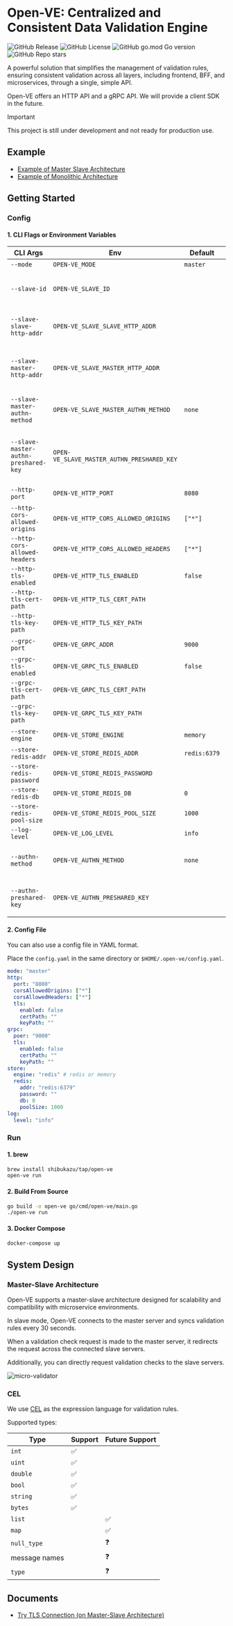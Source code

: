 # Open-VE: Centralized and Consistent Data Validation Engine

![GitHub Release](https://img.shields.io/github/v/release/shibukazu/open-ve)
![GitHub License](https://img.shields.io/github/license/shibukazu/open-ve)
![GitHub go.mod Go version](https://img.shields.io/github/go-mod/go-version/shibukazu/open-ve)
![GitHub Repo stars](https://img.shields.io/github/stars/shibukazu/open-ve)

A powerful solution that simplifies the management of validation rules, ensuring consistent validation across all layers, including frontend, BFF, and microservices, through a single, simple API.

Open-VE offers an HTTP API and a gRPC API. We will provide a client SDK in the future.

> [!IMPORTANT]  
> This project is still under development and not ready for production use.

## Example

- [Example of Master Slave Architecture](docs/Master-Slave-Example.md)
- [Example of Monolithic Architecture](docs/Monolithic-Example.md)

## Getting Started

### Config

#### 1. CLI Flags or Environment Variables

| CLI Args                             | Env                                        | Default      | Desc                                                                                   |
| ------------------------------------ | ------------------------------------------ | ------------ | -------------------------------------------------------------------------------------- |
| `--mode`                             | `OPEN-VE_MODE`                             | `master`     | master or slave                                                                        |
| `--slave-id`                         | `OPEN-VE_SLAVE_ID`                         |              | Unique slave ID (if mode is slave, this is required)                                   |
| `--slave-slave-http-addr`            | `OPEN-VE_SLAVE_SLAVE_HTTP_ADDR`            |              | HTTP server address (if mode is slave, this is required)                               |
| `--slave-master-http-addr`           | `OPEN-VE_SLAVE_MASTER_HTTP_ADDR`           |              | Master HTTP server address (if mode is slave, this is required)                        |
| `--slave-master-authn-method`        | `OPEN-VE_SLAVE_MASTER_AUTHN_METHOD`        | `none`       | Authentication method of the master server (preshared)                                 |
| `--slave-master-authn-preshared-key` | `OPEN-VE_SLAVE_MASTER_AUTHN_PRESHARED_KEY` |              | Preshared key of the master server (if authn method of the master server is preshared) |
| `--http-port`                        | `OPEN-VE_HTTP_PORT`                        | `8080`       | HTTP server port number                                                                |
| `--http-cors-allowed-origins`        | `OPEN-VE_HTTP_CORS_ALLOWED_ORIGINS`        | `["*"]`      | CORS allowed origins                                                                   |
| `--http-cors-allowed-headers`        | `OPEN-VE_HTTP_CORS_ALLOWED_HEADERS`        | `["*"]`      | CORS allowed headers                                                                   |
| `--http-tls-enabled`                 | `OPEN-VE_HTTP_TLS_ENABLED`                 | `false`      | HTTP server TLS enabled                                                                |
| `--http-tls-cert-path`               | `OPEN-VE_HTTP_TLS_CERT_PATH`               |              | HTTP server TLS cert path                                                              |
| `--http-tls-key-path`                | `OPEN-VE_HTTP_TLS_KEY_PATH`                |              | HTTP server TLS key path                                                               |
| `--grpc-port`                        | `OPEN-VE_GRPC_ADDR`                        | `9000`       | gRPC server port number                                                                |
| `--grpc-tls-enabled`                 | `OPEN-VE_GRPC_TLS_ENABLED`                 | `false`      | gRPC server TLS enabled                                                                |
| `--grpc-tls-cert-path`               | `OPEN-VE_GRPC_TLS_CERT_PATH`               |              | gRPC server TLS cert path                                                              |
| `--grpc-tls-key-path`                | `OPEN-VE_GRPC_TLS_KEY_PATH`                |              | gRPC server TLS key path                                                               |
| `--store-engine`                     | `OPEN-VE_STORE_ENGINE`                     | `memory`     | store engine (redis/memory)                                                            |
| `--store-redis-addr`                 | `OPEN-VE_STORE_REDIS_ADDR`                 | `redis:6379` | Redis address                                                                          |
| `--store-redis-password`             | `OPEN-VE_STORE_REDIS_PASSWORD`             |              | Redis password                                                                         |
| `--store-redis-db`                   | `OPEN-VE_STORE_REDIS_DB`                   | `0`          | Redis DB                                                                               |
| `--store-redis-pool-size`            | `OPEN-VE_STORE_REDIS_POOL_SIZE`            | `1000`       | Redis pool size                                                                        |
| `--log-level`                        | `OPEN-VE_LOG_LEVEL`                        | `info`       | Log level                                                                              |
| `--authn-method`                     | `OPEN-VE_AUTHN_METHOD`                     | `none`       | Authentication method of the server (preshared)                                        |
| `--authn-preshared-key`              | `OPEN-VE_AUTHN_PRESHARED_KEY`              |              | Preshared key of the server (if authn method is preshared)                             |

#### 2. Config File

You can also use a config file in YAML format.

Place the `config.yaml` in the same directory or `$HOME/.open-ve/config.yaml`.

```yaml
mode: "master"
http:
  port: "8080"
  corsAllowedOrigins: ["*"]
  corsAllowedHeaders: ["*"]
  tls:
    enabled: false
    certPath: ""
    keyPath: ""
grpc:
  poer: "9000"
  tls:
    enabled: false
    certPath: ""
    keyPath: ""
store:
  engine: "redis" # redis or memory
  redis:
    addr: "redis:6379"
    password: ""
    db: 0
    poolSize: 1000
log:
  level: "info"
```

### Run

#### 1. brew

```bash
brew install shibukazu/tap/open-ve
open-ve run
```

#### 2. Build From Source

```bash
go build -o open-ve go/cmd/open-ve/main.go
./open-ve run
```

#### 3. Docker Compose

```bash
docker-compose up
```

## System Design

### Master-Slave Architecture

Open-VE supports a master-slave architecture designed for scalability and compatibility with microservice environments.

In slave mode, Open-VE connects to the master server and syncs validation rules every 30 seconds.

When a validation check request is made to the master server, it redirects the request across the connected slave servers.

Additionally, you can directly request validation checks to the slave servers.

![micro-validator](https://github.com/user-attachments/assets/e248d40c-bcc7-4219-a65a-5b243e101000)

### CEL

We use [CEL](https://github.com/google/cel-spec/blob/master/doc/langdef.md) as the expression language for validation rules.

Supported types:

| Type          | Support | Future Support |
| ------------- | ------- | -------------- |
| `int`         | ✅      |                |
| `uint`        | ✅      |                |
| `double`      | ✅      |                |
| `bool`        | ✅      |                |
| `string`      | ✅      |                |
| `bytes`       | ✅      |                |
| `list`        |         | ✅             |
| `map`         |         | ✅             |
| `null_type`   |         | ❓             |
| message names |         | ❓             |
| `type`        |         | ❓             |

## Documents

- [Try TLS Connection (on Master-Slave Architecture)](docs/Try-TLS_Connection.md)
